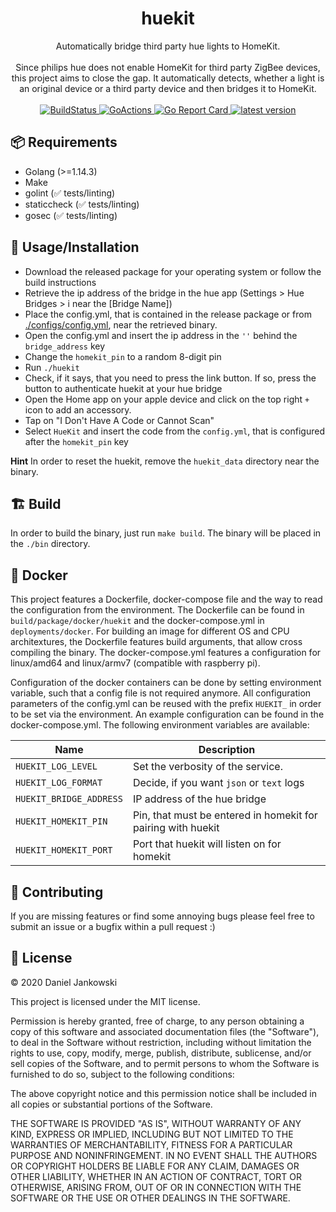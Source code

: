 <h1 align="center">huekit</h1>

<p align="center">
  Automatically bridge third party hue lights to HomeKit.
  <br><br>
  Since philips hue does not enable HomeKit for third party ZigBee devices, this project aims to close the gap.
  It automatically detects, whether a light is an original device or a third party device and then bridges it
  to HomeKit.
  <br><br>
  <a href="https://cloud.drone.io/dj95/huekit">
    <img alt="BuildStatus" src="https://cloud.drone.io/api/badges/dj95/huekit/status.svg" />
  </a>
  <a href="https://github.com/dj95/huekit/actions?query=workflow%3AGo">
    <img alt="GoActions" src="https://github.com/dj95/huekit/workflows/Go/badge.svg" />
  </a>
  <a href="https://goreportcard.com/report/github.com/dj95/huekit">
    <img alt="Go Report Card" src="https://goreportcard.com/badge/github.com/dj95/huekit" />
  </a>
  <a href="https://github.com/dj95/huekit/releases">
    <img alt="latest version" src="https://img.shields.io/github/tag/dj95/huekit.svg" />
  </a>
</p>


## 📦 Requirements

- Golang (>=1.14.3)
- Make
- golint (✅ tests/linting)
- staticcheck (✅ tests/linting)
- gosec (✅ tests/linting)


## 🔧 Usage/Installation

- Download the released package for your operating system or follow the build instructions
- Retrieve the ip address of the bridge in the hue app (Settings > Hue Bridges > i near the [Bridge Name])
- Place the config.yml, that is contained in the release package or from [./configs/config.yml](./configs/config.yml), near the retrieved binary.
- Open the config.yml and insert the ip address in the `''` behind the `bridge_address` key
- Change the `homekit_pin` to a random 8-digit pin
- Run `./huekit`
- Check, if it says, that you need to press the link button. If so, press the button to authenticate huekit at your hue bridge
- Open the Home app on your apple device and click on the top right `+` icon to add an accessory.
- Tap on "I Don't Have A Code or Cannot Scan"
- Select `HueKit` and insert the code from the `config.yml`, that is configured after the `homekit_pin` key


**Hint** In order to reset the huekit, remove the `huekit_data` directory near the binary.


## 🏗 Build

In order to build the binary, just run `make build`. The binary will be placed in the `./bin` directory.


## 🐳 Docker

This project features a Dockerfile, docker-compose file and the way to read the configuration from the environment.
The Dockerfile can be found in `build/package/docker/huekit` and the docker-compose.yml in `deployments/docker`.
For building an image for different OS and CPU architextures, the Dockerfile features build arguments, that allow cross compiling the binary.
The docker-compose.yml features a configuration for linux/amd64 and linux/armv7 (compatible with raspberry pi).


Configuration of the docker containers can be done by setting environment variable, such that a config file is not required anymore.
All configuration parameters of the config.yml can be reused with the prefix `HUEKIT_` in order to be set via the environment.
An example configuration can be found in the docker-compose.yml.
The following environment variables are available:


| Name | Description |
|------|-------------|
| `HUEKIT_LOG_LEVEL` | Set the verbosity of the service. |
| `HUEKIT_LOG_FORMAT` | Decide, if you want `json` or `text` logs |
| `HUEKIT_BRIDGE_ADDRESS` | IP address of the hue bridge  |
| `HUEKIT_HOMEKIT_PIN` | Pin, that must be entered in homekit for pairing with huekit |
| `HUEKIT_HOMEKIT_PORT` | Port that huekit will listen on for homekit  |


## 🤝 Contributing

If you are missing features or find some annoying bugs please feel free to submit an issue or a bugfix within a pull request :)


## 📝 License

© 2020 Daniel Jankowski


This project is licensed under the MIT license.


Permission is hereby granted, free of charge, to any person obtaining a copy
of this software and associated documentation files (the "Software"), to deal
in the Software without restriction, including without limitation the rights
to use, copy, modify, merge, publish, distribute, sublicense, and/or sell
copies of the Software, and to permit persons to whom the Software is
furnished to do so, subject to the following conditions:


The above copyright notice and this permission notice shall be included in all
copies or substantial portions of the Software.


THE SOFTWARE IS PROVIDED "AS IS", WITHOUT WARRANTY OF ANY KIND, EXPRESS OR
IMPLIED, INCLUDING BUT NOT LIMITED TO THE WARRANTIES OF MERCHANTABILITY,
FITNESS FOR A PARTICULAR PURPOSE AND NONINFRINGEMENT. IN NO EVENT SHALL THE
AUTHORS OR COPYRIGHT HOLDERS BE LIABLE FOR ANY CLAIM, DAMAGES OR OTHER
LIABILITY, WHETHER IN AN ACTION OF CONTRACT, TORT OR OTHERWISE, ARISING FROM,
OUT OF OR IN CONNECTION WITH THE SOFTWARE OR THE USE OR OTHER DEALINGS IN THE
SOFTWARE.
